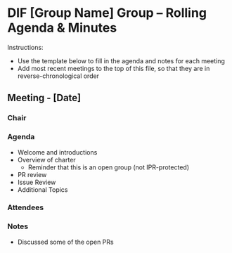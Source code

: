# DIF [Group Name] Group – Rolling Agenda & Minutes

Instructions:
- Use the template below to fill in the agenda and notes for each meeting
- Add most recent meetings to the top of this file, so that they are in reverse-chronological order


## Meeting - [Date]

### Chair

### Agenda

- Welcome and introductions
- Overview of charter
    - Reminder that this is an open group (not IPR-protected)
- PR review
- Issue Review
- Additional Topics

### Attendees

### Notes

* Discussed some of the open PRs
